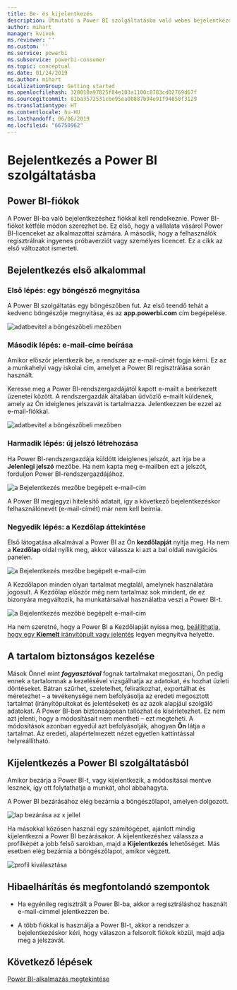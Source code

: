 ```yaml
---
title: Be- és kijelentkezés
description: Útmutató a Power BI szolgáltatásba való webes bejelentkezéshez és kijelentkezéshez.
author: mihart
manager: kvivek
ms.reviewer: ''
ms.custom: ''
ms.service: powerbi
ms.subservice: powerbi-consumer
ms.topic: conceptual
ms.date: 01/24/2019
ms.author: mihart
LocalizationGroup: Getting started
ms.openlocfilehash: 328010a97825f84e103a1100c8783cd02769d67f
ms.sourcegitcommit: 81ba3572531cbe95ea0b887b94e91f94050f3129
ms.translationtype: HT
ms.contentlocale: hu-HU
ms.lasthandoff: 06/06/2019
ms.locfileid: "66750962"
---
```

# <a name="sign-in-to-power-bi-service"></a>Bejelentkezés a Power BI szolgáltatásba

## <a name="power-bi-accounts"></a>Power BI-fiókok
A Power BI-ba való bejelentkezéshez fiókkal kell rendelkeznie. Power BI-fiókot kétféle módon szerezhet be. Ez első, hogy a vállalata vásárol Power BI-licenceket az alkalmazottai számára. A második, hogy a felhasználók regisztrálnak ingyenes próbaverziót vagy személyes licencet. Ez a cikk az első változatot ismerteti.

## <a name="sign-in-for-the-first-time"></a>Bejelentkezés első alkalommal

### <a name="step-one-open-a-browser"></a>Első lépés: egy böngésző megnyitása
A Power BI szolgáltatás egy böngészőben fut.  Az első teendő tehát a kedvenc böngészője megnyitása, és az **app.powerbi.com** cím begépelése.

![adatbevitel a böngészőbeli mezőben](media/end-user-sign-in/power-bi-sign-in.png)

### <a name="step-two-type-your-email-address"></a>Második lépés: e-mail-címe beírása
Amikor először jelentkezik be, a rendszer az e-mail-címét fogja kérni.  Ez az a munkahelyi vagy iskolai cím, amelyet a Power BI regisztrálása során használt.  

Keresse meg a Power BI-rendszergazdájától kapott e-mailt a beérkezett üzenetei között. A rendszergazdák általában üdvözlő e-mailt küldenek, amely az Ön ideiglenes jelszavát is tartalmazza. Jelentkezzen be ezzel az e-mail-fiókkal. 

![adatbevitel a böngészőbeli mezőben](media/end-user-sign-in/power-bi-email2.png)


 
### <a name="step-three-create-a-new-password"></a>Harmadik lépés: új jelszó létrehozása
Ha Power BI-rendszergazdája küldött ideiglenes jelszót, azt írja be a **Jelenlegi jelszó** mezőbe. Ha nem kapta meg e-mailben ezt a jelszót, forduljon Power BI-rendszergazdájához.

![a Bejelentkezés mezőbe begépelt e-mail-cím](media/end-user-sign-in/power-bi-login2.png)

A Power BI megjegyzi hitelesítő adatait, így a következő bejelentkezéskor felhasználónevét (e-mail-címét) már nem kell beírnia. 

### <a name="step-four-review-your-home-page"></a>Negyedik lépés: a Kezdőlap áttekintése
Első látogatása alkalmával a Power BI az Ön **kezdőlapját** nyitja meg. Ha nem a **Kezdőlap** oldal nyílik meg, akkor válassza ki azt a bal oldali navigációs panelen. 

![a Bejelentkezés mezőbe begépelt e-mail-cím](media/end-user-sign-in/power-bi-home-select.png)

A Kezdőlapon minden olyan tartalmat megtalál, amelynek használatára jogosult. A Kezdőlap először még nem tartalmaz sok mindent, de ez bizonyára megváltozik, ha munkatársaival használatba veszi a Power BI-t. 

![a Bejelentkezés mezőbe begépelt e-mail-cím](media/end-user-sign-in/power-bi-home2.png)

Ha nem szeretné, hogy a Power BI a Kezdőlapját nyissa meg, [beállíthatja, hogy egy **Kiemelt** irányítópult vagy jelentés](end-user-featured.md) legyen megnyitva helyette. 

## <a name="safely-interact-with-content"></a>A tartalom biztonságos kezelése
Mások Önnel mint ***fogyasztóval*** fognak tartalmakat megosztani, Ön pedig ennek a tartalomnak a kezelésével vizsgálhatja az adatokat, és hozhat üzleti döntéseket.  Bátran szűrhet, szeletelhet, feliratkozhat, exportálhat és méretezhet – a tevékenysége nem befolyásolja az eredeti megosztott tartalmat (irányítópultokat és jelentéseket) és az azok alapjául szolgáló adatokat. A Power BI-ban biztonságosan tallózhat és kísérletezhet. Ez nem azt jelenti, hogy a módosításait nem mentheti – ezt megteheti. A módosítások azonban egyedül azt befolyásolják, ahogyan **Ön** látja a tartalmat. Az eredeti, alapértelmezett nézet egyetlen kattintással helyreállítható.

## <a name="sign-out-of-power-bi-service"></a>Kijelentkezés a Power BI szolgáltatásból
Amikor bezárja a Power BI-t, vagy kijelentkezik, a módosításai mentve lesznek, így ott folytathatja a munkát, ahol abbahagyta.

A Power BI bezárásához elég bezárnia a böngészőlapot, amelyen dolgozott. 

![lap bezárása az x jellel](media/end-user-sign-in/power-bi-close.png) 

Ha másokkal közösen használ egy számítógépet, ajánlott mindig kijelentkezni a Power BI bezárásakor.  A kijelentkezéshez válassza a profilképét a jobb felső sarokban, majd a **Kijelentkezés** lehetőséget. Más esetben elég bezárnia a böngészőlapot, amikor végzett.

![profil kiválasztása](media/end-user-sign-in/power-bi-sign-out.png) 

## <a name="troubleshooting-and-considerations"></a>Hibaelhárítás és megfontolandó szempontok
- Ha egyénileg regisztrált a Power BI-ba, akkor a regisztráláshoz használt e-mail-címmel jelentkezzen be.

- A több fiókkal is használja a Power BI-t, akkor a rendszer a bejelentkezéskor kéri, hogy válaszon a felsorolt fiókok közül, majd adja meg a jelszavát. 

## <a name="next-steps"></a>Következő lépések
[Power BI-alkalmazás megtekintése](end-user-app-view.md)
